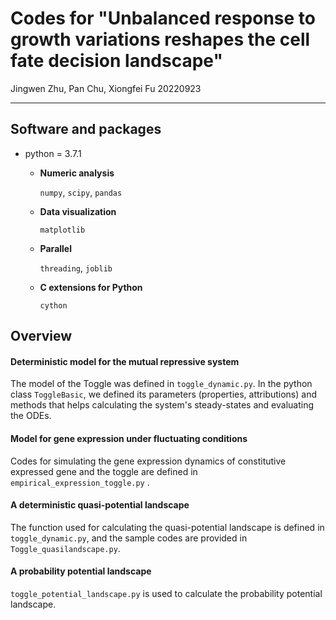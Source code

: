 # Codes for "Unbalanced response to growth variations reshapes the cell fate decision landscape"

Jingwen Zhu, Pan Chu, Xiongfei Fu  20220923

-----------------------------



## Software and packages

* python = 3.7.1

  * **Numeric analysis**

    `numpy`, `scipy`, `pandas`

  * **Data visualization**

    `matplotlib`

  * **Parallel**

    `threading`, `joblib`

  * **C extensions for Python**

    `cython`

    

## Overview

#### Deterministic model for the mutual repressive system

The model of the Toggle was defined in `toggle_dynamic.py`. In the python class `ToggleBasic`, we defined its parameters (properties, attributions) and methods that helps calculating the system's steady-states and evaluating the ODEs.

#### Model for gene expression under fluctuating conditions

Codes for simulating the gene expression dynamics of constitutive expressed gene and the toggle are defined in `empirical_expression_toggle.py` .

#### A deterministic quasi-potential landscape

The function used for calculating the quasi-potential landscape is defined in `toggle_dynamic.py`, and the sample codes are provided in `Toggle_quasilandscape.py`. 

#### A probability potential landscape

`toggle_potential_landscape.py` is used to calculate the probability potential landscape.

